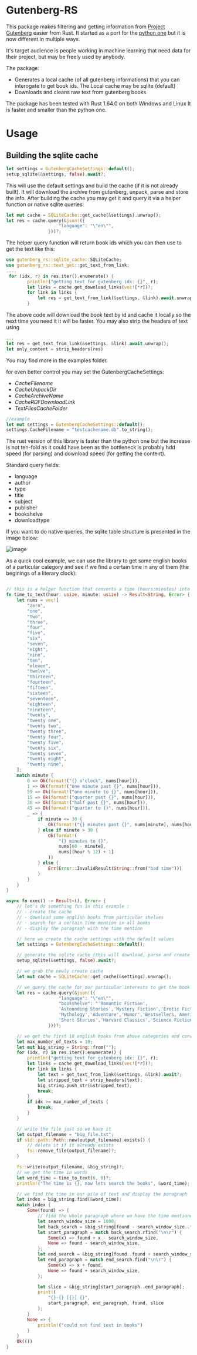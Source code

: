 Gutenberg-RS
========

This package makes filtering and getting information from [Project Gutenberg](http://www.gutenberg.org) easier from Rust. It started as a port for the [python one](https://github.com/raduangelescu/gutenbergpy) but it is now different in multiple ways.

It's target audience is people working in machine learning that need data for their project, but may be freely used by anybody. 

The package:

-   Generates a local cache (of all gutenberg informations) that you can interogate to get book ids. The Local cache may be sqlite (default)
-   Downloads and cleans raw text from gutenberg books

The package has been tested with Rust 1.64.0 on both Windows and Linux It is faster and smaller than the python one.


Usage
=====

Building the sqlite cache
------------------
``` rust
let settings = GutenbergCacheSettings::default();
setup_sqlite(&settings, false).await?;
```
This will use the default settings and build the cache (if it is not already built). It will download the archive from gutenberg, unpack, parse and store the info.
After building the cache you may get it and query it via a helper function or native sqlite queries:

```rust
let mut cache = SQLiteCache::get_cache(&settings).unwrap();
let res = cache.query(&json!({
                    "language": "\"en\"",
                }))?;
```
The helper query function will return book ids which you can then use to get the text like this:
```rust
use gutenberg_rs::sqlite_cache::SQLiteCache;
use gutenberg_rs::text_get::get_text_from_link;
....
 for (idx, r) in res.iter().enumerate() {
        println!("getting text for gutenberg idx: {}", r);
        let links = cache.get_download_links(vec![*r])?;
        for link in links {
            let res = get_text_from_link(&settings, &link).await.unwrap();
        }
```
The above code will download the book text by id and cache it locally so the next time you need it it will be faster.
You may also strip the headers of text using 
```rust
...
let res = get_text_from_link(&settings, &link).await.unwrap();
let only_content = strip_headers(res)
```
You may find more in the examples folder.

for even better control you may set the GutenbergCacheSettings:

-   *CacheFilename*
-   *CacheUnpackDir*
-   *CacheArchiveName*
-   *CacheRDFDownloadLink*
-   *TextFilesCacheFolder*

``` rust
//example
let mut settings = GutenbergCacheSettings::default();
settings.CacheFilename = "testcachename.db".to_string();
```

The rust version of this library is faster than the python one but the increase is not ten-fold as it could have been as the bottleneck is probably hdd speed (for parsing) and download speed (for getting the content).

Standard query fields:
-   language
-   author
-   type
-   title
-   subject
-   publisher
-   bookshelve
-   downloadtype


If you want to do native queries, the sqlite table structure is presented in the image below:

![image](https://github.com/raduangelescu/gutenberg-rs/blob/master/schema.png?raw=true)

As a quick cool example, we can use the library to get some english books of a particular category and see if we find a certain time in any of them (the beginings of a literary clock):

```rust

// this is a helper function that converts a time (hours:minutes) into spoken english time
fn time_to_text(hour: usize, minute: usize) -> Result<String, Error> {
    let nums = vec![
        "zero",
        "one",
        "two",
        "three",
        "four",
        "five",
        "six",
        "seven",
        "eight",
        "nine",
        "ten",
        "eleven",
        "twelve",
        "thirteen",
        "fourteen",
        "fifteen",
        "sixteen",
        "seventeen",
        "eighteen",
        "nineteen",
        "twenty",
        "twenty one",
        "twenty two",
        "twenty three",
        "twenty four",
        "twenty five",
        "twenty six",
        "twenty seven",
        "twenty eight",
        "twenty nine",
    ];
    match minute {
        0 => Ok(format!("{} o'clock", nums[hour])),
        1 => Ok(format!("one minute past {}", nums[hour])),
        59 => Ok(format!("one minute to {}", nums[hour])),
        15 => Ok(format!("quarter past {}", nums[hour])),
        30 => Ok(format!("half past {}", nums[hour])),
        45 => Ok(format!("quarter to {}", nums[hour])),
        _ => {
            if minute <= 30 {
                Ok(format!("{} minutes past {}", nums[minute], nums[hour]))
            } else if minute > 30 {
                Ok(format!(
                    "{} minutes to {}",
                    nums[60 - minute],
                    nums[(hour % 12) + 1]
                ))
            } else {
                Err(Error::InvalidResult(String::from("bad time")))
            }
        }
    }
}

async fn exec() -> Result<(), Error> {
    // let's do something fun in this example :
    // - create the cache
    // - download some english books from particular shelves
    // - search for a certain time mention in all books
    // - display the paragraph with the time mention

    // here we create the cache settings with the default values
    let settings = GutenbergCacheSettings::default();

    // generate the sqlite cache (this will download, parse and create the db)
    setup_sqlite(&settings, false).await?;

    // we grab the newly create cache
    let mut cache = SQLiteCache::get_cache(&settings).unwrap();

    // we query the cache for our particular interests to get the book ids we need
    let res = cache.query(&json!({
                    "language": "\"en\"",
                    "bookshelve": "'Romantic Fiction',
                    'Astounding Stories','Mystery Fiction','Erotic Fiction',
                    'Mythology','Adventure','Humor','Bestsellers, American, 1895-1923',
                    'Short Stories','Harvard Classics','Science Fiction','Gothic Fiction','Fantasy'",
                }))?;

    // we get the first 10 english books from above categories and concat them into a big pile of text
    let max_number_of_texts = 10;
    let mut big_string = String::from("");
    for (idx, r) in res.iter().enumerate() {
        println!("getting text for gutenberg idx: {}", r);
        let links = cache.get_download_links(vec![*r])?;
        for link in links {
            let text = get_text_from_link(&settings, &link).await?;
            let stripped_text = strip_headers(text);
            big_string.push_str(&stripped_text);
            break;
        }
        if idx >= max_number_of_texts {
            break;
        }
    }

    // write the file just so we have it
    let output_filename = "big_file.txt";
    if std::path::Path::new(output_filename).exists() {
        // delete it if it already exists
        fs::remove_file(output_filename)?;
    }

    fs::write(output_filename, &big_string)?;
    // we get the time in words
    let word_time = time_to_text(6, 0)?;
    println!("The time is {}, now lets search the books", &word_time);

    // we find the time in our pile of text and display the paragraph
    let index = big_string.find(&word_time);
    match index {
        Some(found) => {
            // find the whole paragraph where we have the time mentioned
            let search_window_size = 1000;
            let back_search = &big_string[found - search_window_size..found];
            let start_paragraph = match back_search.rfind("\n\r") {
                Some(x) => found + x - search_window_size,
                None => found - search_window_size,
            };
            let end_search = &big_string[found..found + search_window_size];
            let end_paragraph = match end_search.find("\n\r") {
                Some(x) => x + found,
                None => found + search_window_size,
            };

            let slice = &big_string[start_paragraph..end_paragraph];
            print!(
                "{}-{} [{}] {}",
                start_paragraph, end_paragraph, found, slice
            );
        }
        None => {
            println!("could not find text in books")
        }
    }
    Ok(())
}

```
